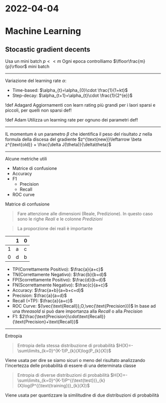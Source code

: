 # 2022-04-04
# Machine Learning
## Stocastic gradient decents
Usa un mini batch $p<<m$
Ogni epoca controlliamo $\lfloor\frac{m}{p}\rfloor$ mini batch

---

Variazione del learning rate $\alpha$:

- Time-based: $\alpha_{t}=\alpha_{0}\cdot \frac{1}{1+kt}$
- Step-decay: $\alpha_{t+1}=\alpha_{t}\cdot \frac{1}{2^{e}}$

!def Adagard
Aggiornamenti con learn rating più grandi per i laori sparsi e piccoli, per quelli non sparsi
def!

!def Adam
Utilizza un learning rate per ognuno dei parametri
def!

---

IL momentum è un parametro $\beta$ che identifica il peso del risultato $z$ nella formula della discesa del gradiente
$z^{\text{new}}\leftarrow \beta z^{\text{old}} + \frac{\delta J(\theta)}{\delta\theta}$

---

Alcune metriche utili

- Matrice di confusione
- Accuracy
- F1
  - Precision
  - Recall
- ROC curve

Matrice di confusione
> Fare attenzione alle dimensioni (Reale, Predizione).
> In questo caso sono le righe *Reali* e le colonne *Predizioni*

> La proporzione dei reali è importante

|   | 1 | 0 |
| - | - | - |
| 1 | a | c |
| 0 | d | b |

- TP(Correttamente Positivo): $\frac{a}{a+c}$
- TN(Correttamente Negativo): $\frac{b}{b+d}$
- FP(Scorrettamente Positivo): $\frac{d}{b+d}$
- FN(Scorrettamente Negativo): $\frac{c}{a+c}$
- Accuracy: $\frac{a+b}{a+b+c+d}$
- Precision: $\frac{a}{a+d}$
- Recall (=TP): $\frac{a}{a+c}$
- ROC Curve: $(\vec{\text{Recall}},O,\vec{\text{Precision}})$
  In base ad una *threasold* si può dare importanza alla *Recall* o alla *Precision*
- F1: $2\frac{\text{Precision}\cdot\text{Recall}}{\text{Precision}+\text{Recall}}$

---
Entropia

> Entropia della stessa distribuzione di probabilità 
> $H(X)=-\sum\limits_{k=0}^{K-1}P_{k}(X)log(P_{k}(X))$

Viene usata per dire se siamo sicuri o meno del risultato analizzando l'incertezza delle probabilità di essere di una determinata classe


> Entropia di diverse distribuzioni di probabilità 
> $H(X)=-\sum\limits_{k=0}^{K-1}P^{(\text{test})}_{k}(X)log(P^{(\text{training})}_{k}(X))$

Viene usata per quantizzare la similitudine di due distribuzioni di probabilità